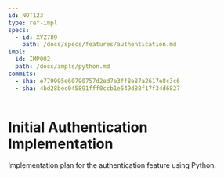```yaml
---
id: NOT123
type: ref-impl
specs:
  - id: XYZ789
    path: /docs/specs/features/authentication.md
impl:
  id: IMP002
  path: /docs/impls/python.md
commits:
  - sha: e779995e60790757d2ed7e3ff8e87a2617e8c3c6
  - sha: 4bd28bec045891fff0ccb1e549d88f17f34d6827
---
```


# Initial Authentication Implementation

Implementation plan for the authentication feature using Python.
